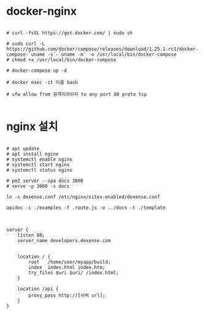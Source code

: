 # docker-nginx

<pre>
<code>
# curl -fsSL https://get.docker.com/ | sudo sh

# sudo curl -L https://github.com/docker/compose/releases/download/1.25.1-rc1/docker-compose-`uname -s`-`uname -m` -o /usr/local/bin/docker-compose
# chmod +x /usr/local/bin/docker-compose

# docker-compose up -d

# docker exec -it 이름 bash

# ufw allow from 원격지아이피 to any port 80 proto tcp
</code>
</pre>

# nginx 설치

<pre>
<code>
# apt update
# apt install nginx
# systemctl enable nginx
# systemctl start nginx
# systemctl status nginx

# pm2 server --spa docs 3000
# serve -p 3000 -s docs

ln -s dexense.conf /etc/nginx/sites-enabled/dexense.conf

apidoc -i ./examples -f .route.js -o ../docs -t ./template
</code>
</pre>

<pre>
<code>
server {
    listen 80;
    server_name developers.dexense.com


    location / {
        root   /home/user/myapp/build;
        index  index.html index.htm;
        try_files $uri $uri/ /index.html;
    }
    
    location /api {
        proxy_pass http://[서버 url];
    }
}
</code>
</pre>
